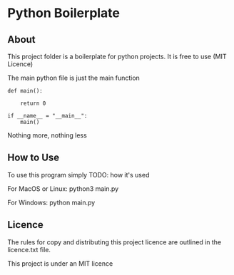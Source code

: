 
# Python Boilerplate

## About

This project folder is a boilerplate for python projects. 
It is free to use (MIT Licence)

The main python file is just the main function

    def main():

        return 0

    if __name__ = "__main__":
        main()

Nothing more, nothing less

## How to Use

To use this program simply TODO: how it's used

For MacOS or Linux:
    python3 main.py

For Windows:
    python main.py

## Licence

The rules for copy and distributing this project licence are
outlined in the licence.txt file.

This project is under an MIT licence
